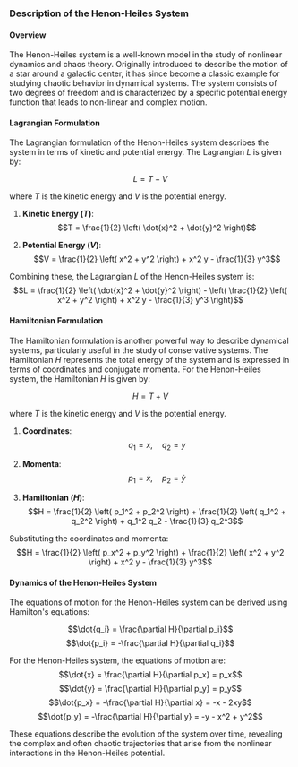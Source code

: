 ### Description of the Henon-Heiles System

#### Overview
The Henon-Heiles system is a well-known model in the study of nonlinear dynamics and chaos theory. Originally introduced to describe the motion of a star around a galactic center, it has since become a classic example for studying chaotic behavior in dynamical systems. The system consists of two degrees of freedom and is characterized by a specific potential energy function that leads to non-linear and complex motion.

#### Lagrangian Formulation
The Lagrangian formulation of the Henon-Heiles system describes the system in terms of kinetic and potential energy. The Lagrangian $L$ is given by:

$$L = T - V$$

where $T$ is the kinetic energy and $V$ is the potential energy.

1. **Kinetic Energy ($T$)**:
$$T = \frac{1}{2} \left( \dot{x}^2 + \dot{y}^2 \right)$$

2. **Potential Energy ($V$)**:
$$V = \frac{1}{2} \left( x^2 + y^2 \right) + x^2 y - \frac{1}{3} y^3$$

Combining these, the Lagrangian $L$ of the Henon-Heiles system is:
$$L = \frac{1}{2} \left( \dot{x}^2 + \dot{y}^2 \right) - \left( \frac{1}{2} \left( x^2 + y^2 \right) + x^2 y - \frac{1}{3} y^3 \right)$$

#### Hamiltonian Formulation
The Hamiltonian formulation is another powerful way to describe dynamical systems, particularly useful in the study of conservative systems. The Hamiltonian $H$ represents the total energy of the system and is expressed in terms of coordinates and conjugate momenta. For the Henon-Heiles system, the Hamiltonian $H$ is given by:

$$H = T + V$$

where $T$ is the kinetic energy and $V$ is the potential energy.

1. **Coordinates**:
$$q_1 = x, \quad q_2 = y$$

2. **Momenta**:
$$p_1 = \dot{x}, \quad p_2 = \dot{y}$$

3. **Hamiltonian ($H$)**:
$$H = \frac{1}{2} \left( p_1^2 + p_2^2 \right) + \frac{1}{2} \left( q_1^2 + q_2^2 \right) + q_1^2 q_2 - \frac{1}{3} q_2^3$$

Substituting the coordinates and momenta:
$$H = \frac{1}{2} \left( p_x^2 + p_y^2 \right) + \frac{1}{2} \left( x^2 + y^2 \right) + x^2 y - \frac{1}{3} y^3$$

#### Dynamics of the Henon-Heiles System
The equations of motion for the Henon-Heiles system can be derived using Hamilton's equations:

$$\dot{q_i} = \frac{\partial H}{\partial p_i}$$
$$\dot{p_i} = -\frac{\partial H}{\partial q_i}$$

For the Henon-Heiles system, the equations of motion are:
$$\dot{x} = \frac{\partial H}{\partial p_x} = p_x$$
$$\dot{y} = \frac{\partial H}{\partial p_y} = p_y$$
$$\dot{p_x} = -\frac{\partial H}{\partial x} = -x - 2xy$$
$$\dot{p_y} = -\frac{\partial H}{\partial y} = -y - x^2 + y^2$$

These equations describe the evolution of the system over time, revealing the complex and often chaotic trajectories that arise from the nonlinear interactions in the Henon-Heiles potential.
